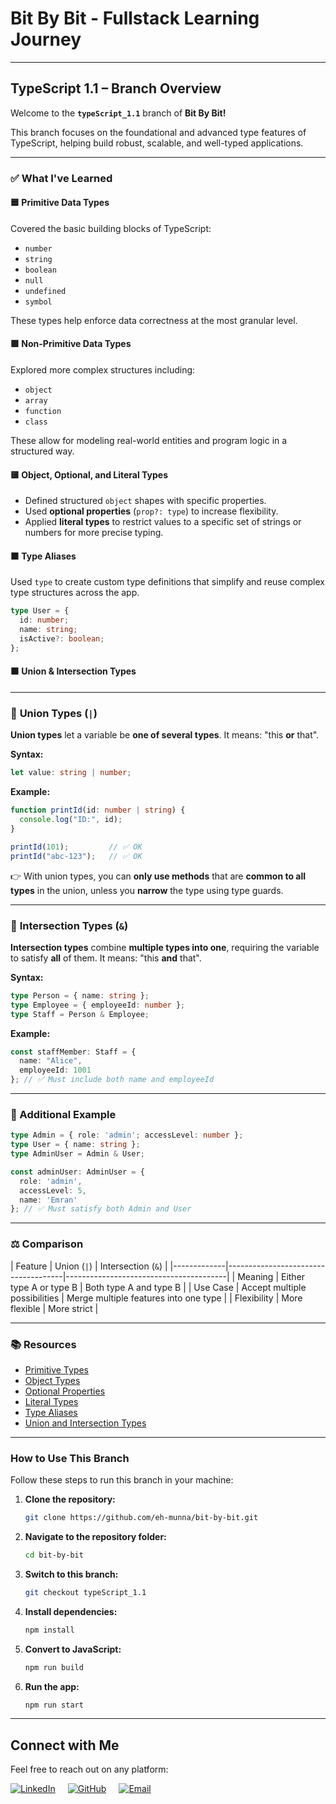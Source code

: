 # **Bit By Bit** - Fullstack Learning Journey

---

## **TypeScript 1.1 – Branch Overview**

Welcome to the **`typeScript_1.1`** branch of **Bit By Bit!**

This branch focuses on the foundational and advanced type features of TypeScript, helping build robust, scalable, and well-typed applications.

---

### ✅ **What I've Learned**

#### 🟦 **Primitive Data Types**

Covered the basic building blocks of TypeScript:

- `number`
- `string`
- `boolean`
- `null`
- `undefined`
- `symbol`

These types help enforce data correctness at the most granular level.

#### 🟪 **Non-Primitive Data Types**

Explored more complex structures including:

- `object`
- `array`
- `function`
- `class`

These allow for modeling real-world entities and program logic in a structured way.

#### 🟨 **Object, Optional, and Literal Types**

- Defined structured `object` shapes with specific properties.
- Used **optional properties** (`prop?: type`) to increase flexibility.
- Applied **literal types** to restrict values to a specific set of strings or numbers for more precise typing.

#### 🟫 **Type Aliases**

Used `type` to create custom type definitions that simplify and reuse complex type structures across the app.

```ts
type User = {
  id: number;
  name: string;
  isActive?: boolean;
};
```

#### 🟧 **Union & Intersection Types**

---

### 🔹 **Union Types (`|`)**

**Union types** let a variable be **one of several types**.
It means: "this **or** that".

**Syntax:**

```ts
let value: string | number;
```

**Example:**

```ts
function printId(id: number | string) {
  console.log("ID:", id);
}

printId(101);         // ✅ OK
printId("abc-123");   // ✅ OK
```

👉 With union types, you can **only use methods** that are **common to all types** in the union, unless you **narrow** the type using type guards.

---

### 🔹 **Intersection Types (`&`)**

**Intersection types** combine **multiple types into one**, requiring the variable to satisfy **all** of them.
It means: "this **and** that".

**Syntax:**

```ts
type Person = { name: string };
type Employee = { employeeId: number };
type Staff = Person & Employee;
```

**Example:**

```ts
const staffMember: Staff = {
  name: "Alice",
  employeeId: 1001
}; // ✅ Must include both name and employeeId
```
---

### 🧩 Additional Example

```ts
type Admin = { role: 'admin'; accessLevel: number };
type User = { name: string };
type AdminUser = Admin & User;

const adminUser: AdminUser = {
  role: 'admin',
  accessLevel: 5,
  name: 'Emran'
}; // ✅ Must satisfy both Admin and User
```


---

### ⚖️ Comparison

| Feature     | Union (`|`)                         | Intersection (`&`)                     |
|-------------|-------------------------------------|----------------------------------------|
| Meaning     | Either type A or type B             | Both type A and type B                 |
| Use Case    | Accept multiple possibilities       | Merge multiple features into one type  |
| Flexibility | More flexible                       | More strict                            |


---

### 📚 **Resources**

- [Primitive Types](https://www.typescriptlang.org/docs/handbook/2/everyday-types.html#the-primitives-string-number-and-boolean)
- [Object Types](https://www.typescriptlang.org/docs/handbook/2/objects.html)
- [Optional Properties](https://www.typescriptlang.org/docs/handbook/2/objects.html#optional-properties)
- [Literal Types](https://www.typescriptlang.org/docs/handbook/2/everyday-types.html#literal-types)
- [Type Aliases](https://www.typescriptlang.org/docs/handbook/2/everyday-types.html#type-aliases)
- [Union and Intersection Types](https://www.typescriptlang.org/docs/handbook/2/objects.html#union-and-intersection-types)

---

### **How to Use This Branch**

Follow these steps to run this branch in your machine:

1. **Clone the repository:**

   ```bash
   git clone https://github.com/eh-munna/bit-by-bit.git
   ```

2. **Navigate to the repository folder:**

   ```bash
   cd bit-by-bit
   ```

3. **Switch to this branch:**

   ```bash
   git checkout typeScript_1.1
   ```

4. **Install dependencies:**

   ```bash
   npm install
   ```

5. **Convert to JavaScript:**

   ```bash
   npm run build
   ```

6. **Run the app:**

   ```bash
   npm run start
   ```

---

## **Connect with Me**

Feel free to reach out on any platform:

<div style="display: flex; gap: 20px;">
   <a href="https://www.linkedin.com/in/eh-munna/">
      <img src="https://img.shields.io/badge/LinkedIn-%230A66C2?style=flat&logo=linkedin&logoColor=white" alt="LinkedIn">
   </a>
   <a href="https://github.com/eh-munna">
      <img src="https://img.shields.io/badge/GitHub-%23121011?style=flat&logo=github&logoColor=white" alt="GitHub">
   </a>
   <a href="mailto:emran.h.munna@gmail.com">
      <img src="https://img.shields.io/badge/emran.h.munna@gmail.com-%23D14836?style=flat&logo=gmail&logoColor=white" alt="Email">
   </a>
</div>
